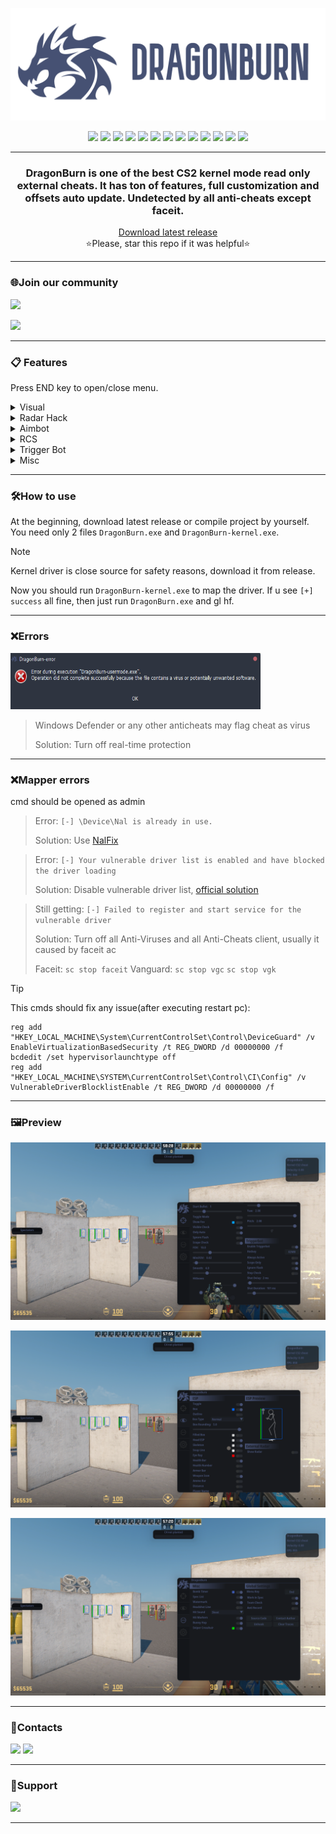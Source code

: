 <p align="center">
<img src="Assets/banner.png">
</p>
<p align="center">
  <img src="https://img.shields.io/badge/C%2B%2B-00599C?style=for-the-badge&logo=c%2B%2B&logoColor=white">
  <img src="https://img.shields.io/badge/Visual_Studio-5C2D91?style=for-the-badge&logo=visual%20studio&logoColor=white">
  <img src="https://img.shields.io/badge/Windows-0078D6?style=for-the-badge&logo=windows&logoColor=white">
  <img src="https://img.shields.io/badge/build-passing-76B900?style=for-the-badge&logo=&logoColor=whit">
  <img src="https://img.shields.io/badge/tests-100/100-76B900?style=for-the-badge&logo=&logoColor=whit">
  <img src="https://img.shields.io/badge/code quality-A+-76B900?style=for-the-badge&logo=&logoColor=whit">
  <img src="https://img.shields.io/badge/license-MIT-blue?style=for-the-badge&logo=&logoColor=whit">
  <img src="https://img.shields.io/badge/DragonBurn-v3.4.7.0-blue?style=for-the-badge&logo=&logoColor=whit">
  <img src="https://img.shields.io/badge/CS2-000000?style=for-the-badge&logo=counter-strike&logoColor=white">
  <img src="https://img.shields.io/badge/Kernel mode-28004D?style=for-the-badge">
  <img src="https://img.shields.io/badge/offsets auto update-D06B57?style=for-the-badge">
  <img src="https://img.shields.io/badge/undetected-03C75A?style=for-the-badge">
  <img src="https://img.shields.io/badge/fullscreen-supported-76B900?style=for-the-badge">
</p>

---

<h3>
<p align="center">
DragonBurn is one of the best CS2 kernel mode read only external cheats. It has ton of features, full customization and offsets auto update. Undetected by all anti-cheats except faceit.
</p></h3>

<p align="center">
<a href="https://github.com/ByteCorum/DragonBurn/releases/latest/download/DragonBurn.exe">Download latest release</a><br>
⭐Please, star this repo if it was helpful⭐
</p>

---

### 🌐Join our community

<a href="https://discord.gg/5WcvdzFybD"><img src="https://invidget.switchblade.xyz/5WcvdzFybD"></a>

<a href="https://ko-fi.com/bytecorum"><img src="https://img.shields.io/badge/Support Author-F16061?style=for-the-badge&logo=ko-fi&logoColor=white"></a>

---

### 📋 Features

Press END key to open/close menu.

<details>
<summary>Visual</summary>
  
- Box ESP
- Box Type
- Box Rounding
- Filled Box ESP
- Gradient Filled Box ESP
- Skeleton
- Snap Line
- Sound esp
- Bomb esp
- Bomb carrier esp
- Visual Color
- Eye Ray
- Health Bar
- Armor Bar
- Weapon
- Ammo
- Distance
- Name
- Scoped
- Blind
- Blind Hide
- AWP Crosshair
- Visual Preview
- etc
</details>

<details>
<summary>Radar Hack</summary>
  
- Point Size
- Proportion
- Range
- Alpha
</details>

<details>
<summary>Aimbot</summary>
  
- Start Bullet
- Aim Lock
- Draw Fov
- Visible Check
- Auto Only
- Flash Check
- Scope Check
- Humanization
- FOV
- Smooth
- Multi Hitboxes Selection
</details>

<details>
<summary>RCS</summary>
  
- Yaw
- Pitch
- Preview
</details>

<details>
<summary>Trigger Bot</summary>
  
- Scope Check
- Flash Check
- Stop Check
- Shot Delay
- Shot Duration
- TTD
</details>

<details>
<summary>Misc</summary>
  
- Bomb Timer
- Bunny Hop
- Head Line
- Hit Sound
- Hit Markers
- Auto knife
- Auto zeus
- Auto accept
- Spectator list
- Watermark
- Anti Record
</details>

---

### 🛠️How to use

At the beginning, download latest release or compile project by yourself. You need only 2 files `DragonBurn.exe` and `DragonBurn-kernel.exe`.

> [!NOTE]  
> Kernel driver is close source for safety reasons, download it from release.

Now you should run `DragonBurn-kernel.exe` to map the driver. If u see `[+] success` all fine, then just run `DragonBurn.exe` and gl hf.

---

### ❌Errors

<img src="imgs/error_1.png" width="400" height="90">

> Windows Defender or any other anticheats may flag cheat as virus
>
> Solution: Turn off real-time protection

---

### ❌Mapper errors

cmd should be opened as admin

> Error: `[-] \Device\Nal is already in use.`
>
> Solution: Use [NalFix](https://github.com/VollRagm/NalFix)

> Error: `[-] Your vulnerable driver list is enabled and have blocked the driver loading`
>
> Solution: Disable vulnerable driver list, [official solution](https://support.microsoft.com/en-au/topic/kb5020779-the-vulnerable-driver-blocklist-after-the-october-2022-preview-release-3fcbe13a-6013-4118-b584-fcfbc6a09936)

> Still getting: `[-] Failed to register and start service for the vulnerable driver`
>
> Solution: Turn off all Anti-Viruses and all Anti-Cheats client, usually it caused by faceit ac
>
> Faceit: `sc stop faceit`
> Vanguard: `sc stop vgc` `sc stop vgk`

> [!TIP]  
> This cmds should fix any issue(after executing restart pc):
>
> ```
> reg add "HKEY_LOCAL_MACHINE\System\CurrentControlSet\Control\DeviceGuard" /v EnableVirtualizationBasedSecurity /t REG_DWORD /d 00000000 /f
> bcdedit /set hypervisorlaunchtype off
> reg add "HKEY_LOCAL_MACHINE\SYSTEM\CurrentControlSet\Control\CI\Config" /v VulnerableDriverBlocklistEnable /t REG_DWORD /d 00000000 /f
> ```

---

### 🖼️Preview

<p align="center">
<img src="imgs/img.png">
</p>

<p align="center">
<img src="imgs/img1.png">
</p>

<p align="center">
<img src="imgs/img2.png">
</p>

---

### 📲Contacts

<a href="https://github.com/ByteCorum"><img src="https://img.shields.io/badge/GitHub-100000?style=for-the-badge&logo=github&logoColor=white"></a>
<a href="https://discordapp.com/users/798503509522645012"><img src="https://img.shields.io/badge/Discord-003E54?style=for-the-badge&logo=Discord&logoColor=white"></a>

---

### 💸Support

<a href="https://ko-fi.com/bytecorum"><img src="https://img.shields.io/badge/Ko--fi-F16061?style=for-the-badge&logo=ko-fi&logoColor=white"></a>

---
